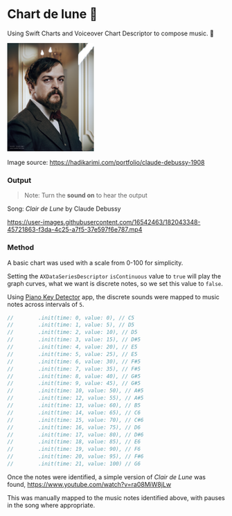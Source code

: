 # Chart de lune 🎵

Using Swift Charts and Voiceover Chart Descriptor to compose music. 🤯

<img src="assets/debussy.jpg" width="200">

Image source: https://hadikarimi.com/portfolio/claude-debussy-1908

### Output

> Note: Turn the **sound on** to hear the output

Song: *Clair de Lune* by Claude Debussy

https://user-images.githubusercontent.com/16542463/182043348-45721863-f3da-4c25-a7f5-37e597f6e787.mp4

### Method

A basic chart was used with a scale from 0-100 for simplicity.

Setting the `AXDataSeriesDescriptor` `isContinuous` value to `true` will play the graph curves, what we want is discrete notes, so we set this value to `false`.

Using [Piano Key Detector](https://apps.apple.com/al/app/piano-key-detector/id1612601920) app, the discrete sounds were mapped to music notes across intervals of `5`.

```Swift
//        .init(time: 0, value: 0), // C5
//        .init(time: 1, value: 5), // D5
//        .init(time: 2, value: 10), // D5
//        .init(time: 3, value: 15), // D#5
//        .init(time: 4, value: 20), // E5
//        .init(time: 5, value: 25), // E5
//        .init(time: 6, value: 30), // F#5
//        .init(time: 7, value: 35), // F#5
//        .init(time: 8, value: 40), // G#5
//        .init(time: 9, value: 45), // G#5
//        .init(time: 10, value: 50), // A#5
//        .init(time: 12, value: 55), // A#5
//        .init(time: 13, value: 60), // B5
//        .init(time: 14, value: 65), // C6
//        .init(time: 15, value: 70), // C#6
//        .init(time: 16, value: 75), // D6
//        .init(time: 17, value: 80), // D#6
//        .init(time: 18, value: 85), // E6
//        .init(time: 19, value: 90), // F6
//        .init(time: 20, value: 95), // F#6
//        .init(time: 21, value: 100) // G6
```

Once the notes were identified, a simple version of <i>Clair de Lune</i> was found, https://www.youtube.com/watch?v=ra08MiW8jLw

This was manually mapped to the music notes identified above, with pauses in the song where appropriate. 
